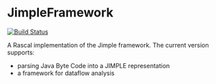 # JimpleFramework

[![Build Status](https://travis-ci.org/PAMunb/JimpleFramework.svg?branch=master)](https://travis-ci.org/PAMunb/JimpleFramework)

A Rascal implementation of the Jimple framework. The current version supports: 

   * parsing Java Byte Code into a JIMPLE representation
   * a framework for dataflow analysis
   
 
